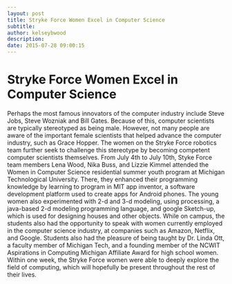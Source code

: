 ```yaml
---
layout: post
title: Stryke Force Women Excel in Computer Science
subtitle:
author: kelseybwood
description:
date: 2015-07-28 09:00:15
---
```


# Stryke Force Women Excel in Computer Science

Perhaps the most famous innovators of the computer industry include Steve Jobs, Steve Wozniak and Bill Gates. Because of this, computer scientists are typically stereotyped as being male. However, not many people are aware of the important female scientists that helped advance the computer industry, such as Grace Hopper. The women on the Stryke Force robotics team further seek to challenge this stereotype by becoming competent computer scientists themselves. From July 4th to July 10th, Styke Force team members Lena Wood, Nika Buss, and Lizzie Kimmel attended the Women in Computer Science residential summer youth program at Michigan Technological University. There, they enhanced their programming knowledge by learning to program in MIT app inventor, a software development platform used to create apps for Android phones. The young women also experimented with 2-d and 3-d modeling, using processing, a java-based 2-d modeling programming language, and google Sketch-up, which is used for designing houses and other objects. While on campus, the students also had the opportunity to speak with women currently employed in the computer science industry, at companies such as Amazon, Netflix, and Google. Students also had the pleasure of being taught by Dr. Linda Ott, a faculty member of Michigan Tech, and a founding member of the NCWIT Aspirations in Computing Michigan Affiliate Award for high school women. Within one week, the Stryke Force women were able to deeply explore the field of computing, which will hopefully be present throughout the rest of their lives.
